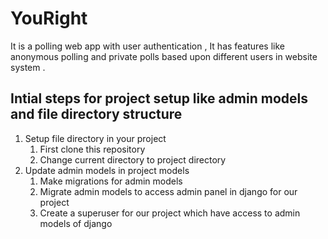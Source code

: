 # YouRight
It is a polling web app with user authentication , It has features like anonymous polling and private polls based upon different users in website system .
## Intial steps for project setup like admin models and file directory structure
<ol>
  <li>
    Setup file directory in your project
    <ol>
      <li> First clone this repository </li>
      <li> Change current directory to project directory </li>
    </ol>
  </li>
  <li>
  Update admin models in project models
    <ol>
      <li> Make migrations for admin models </li>
      <li> Migrate admin models to access admin panel in django for our project </li>
      <li> Create a superuser for our project which have access to admin models of django
    </ol>
  </li>
</ol>
